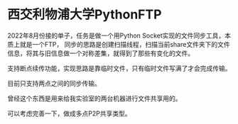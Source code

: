 # 西交利物浦大学PythonFTP
2022年8月份接的单子，任务是做一个用Python Socket实现的文件同步工具，本质上就是一个FTP，
同步的思路是创建扫描线程，扫描当前share文件夹下的文件信息，将其与旧信息做一个对称差集，就得到了那些有变化的文件。

支持断点续传功能，实现思路是靠临时文件，只有临时文件写满了才会完成传输。

目前只支持两点之间的同步传输。

曾经这个东西是用来给我实验室的两台机器进行文件共享用的。

可以考虑完善一下，做成多点P2P共享类型。

